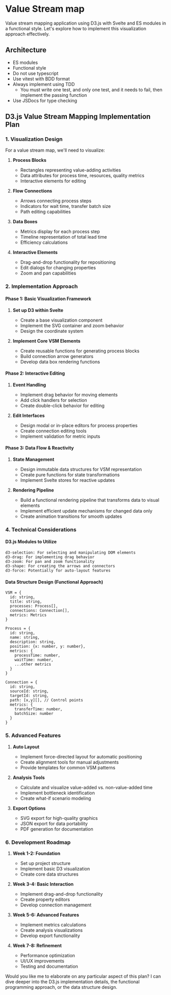 # Value Stream map

Value stream mapping application using D3.js with Svelte and ES modules in a functional style. Let's explore how to
implement this visualization approach effectively.

## Architecture

- ES modules
- Functional style
- Do not use typescript
- Use vitest with BDD format
- Always implement using TDD
  - You must write one test, and only one test, and it needs to fail, then implement the passing function
- Use JSDocs for type checking

## D3.js Value Stream Mapping Implementation Plan

### 1. Visualization Design

For a value stream map, we'll need to visualize:

1. **Process Blocks**
   - Rectangles representing value-adding activities
   - Data attributes for process time, resources, quality metrics
   - Interactive elements for editing

2. **Flow Connections**
   - Arrows connecting process steps
   - Indicators for wait time, transfer batch size
   - Path editing capabilities

3. **Data Boxes**
   - Metrics display for each process step
   - Timeline representation of total lead time
   - Efficiency calculations

4. **Interactive Elements**
   - Drag-and-drop functionality for repositioning
   - Edit dialogs for changing properties
   - Zoom and pan capabilities

### 2. Implementation Approach

#### Phase 1: Basic Visualization Framework

1. **Set up D3 within Svelte**
   - Create a base visualization component
   - Implement the SVG container and zoom behavior
   - Design the coordinate system

2. **Implement Core VSM Elements**
   - Create reusable functions for generating process blocks
   - Build connection arrow generators
   - Develop data box rendering functions

#### Phase 2: Interactive Editing

1. **Event Handling**
   - Implement drag behavior for moving elements
   - Add click handlers for selection
   - Create double-click behavior for editing

2. **Edit Interfaces**
   - Design modal or in-place editors for process properties
   - Create connection editing tools
   - Implement validation for metric inputs

#### Phase 3: Data Flow & Reactivity

1. **State Management**
   - Design immutable data structures for VSM representation
   - Create pure functions for state transformations
   - Implement Svelte stores for reactive updates

2. **Rendering Pipeline**
   - Build a functional rendering pipeline that transforms data to visual elements
   - Implement efficient update mechanisms for changed data only
   - Create animation transitions for smooth updates

### 4. Technical Considerations

#### D3.js Modules to Utilize

```
d3-selection: For selecting and manipulating DOM elements
d3-drag: For implementing drag behavior
d3-zoom: For pan and zoom functionality
d3-shape: For creating the arrows and connectors
d3-force: Potentially for auto-layout features
```

#### Data Structure Design (Functional Approach)

```
VSM = {
  id: string,
  title: string,
  processes: Process[],
  connections: Connection[],
  metrics: Metrics
}

Process = {
  id: string,
  name: string,
  description: string,
  position: {x: number, y: number},
  metrics: {
    processTime: number,
    waitTime: number,
    ...other metrics
  }
}

Connection = {
  id: string,
  sourceId: string,
  targetId: string,
  path: [x,y][], // Control points
  metrics: {
    transferTime: number,
    batchSize: number
  }
}
```

### 5. Advanced Features

1. **Auto Layout**
   - Implement force-directed layout for automatic positioning
   - Create alignment tools for manual adjustments
   - Provide templates for common VSM patterns

2. **Analysis Tools**
   - Calculate and visualize value-added vs. non-value-added time
   - Implement bottleneck identification
   - Create what-if scenario modeling

3. **Export Options**
   - SVG export for high-quality graphics
   - JSON export for data portability
   - PDF generation for documentation

### 6. Development Roadmap

1. **Week 1-2: Foundation**
   - Set up project structure
   - Implement basic D3 visualization
   - Create core data structures

2. **Week 3-4: Basic Interaction**
   - Implement drag-and-drop functionality
   - Create property editors
   - Develop connection management

3. **Week 5-6: Advanced Features**
   - Implement metrics calculations
   - Create analysis visualizations
   - Develop export functionality

4. **Week 7-8: Refinement**
   - Performance optimization
   - UI/UX improvements
   - Testing and documentation

Would you like me to elaborate on any particular aspect of this plan? I can dive deeper into the D3.js implementation details, the functional programming approach, or the data structure design.
